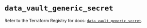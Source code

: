 # `data_vault_generic_secret`

Refer to the Terraform Registry for docs: [`data_vault_generic_secret`](https://registry.terraform.io/providers/hashicorp/vault/4.4.0/docs/data-sources/generic_secret).
